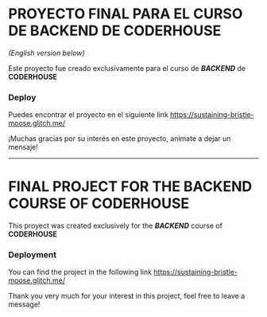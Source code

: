 # PROYECTO FINAL PARA EL CURSO DE BACKEND DE CODERHOUSE
_(English version below)_

Este proyecto fue creado exclusívamente para el curso de **_BACKEND_** de **CODERHOUSE**

### Deploy

Puedes encontrar el proyecto en el siguiente link https://sustaining-bristle-moose.glitch.me/

¡Muchas gracias por su interés en este proyecto, animate a dejar un mensaje!

-------------------------------------------------------------------------------------------------------------------------------------------------------------

# FINAL PROJECT FOR THE BACKEND COURSE OF CODERHOUSE

This proyect was created exclusively for the **_BACKEND_** course of **CODERHOUSE**

### Deployment

You can find the project in the following link https://sustaining-bristle-moose.glitch.me/

Thank you very much for your interest in this project, feel free to leave a message!
